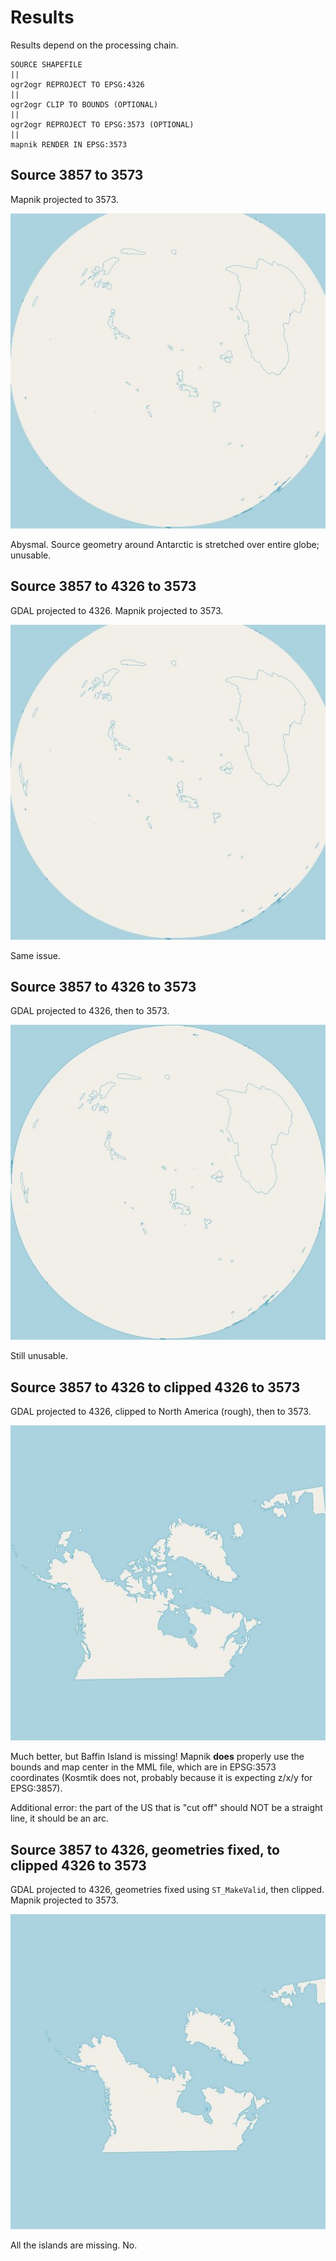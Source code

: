 # Results

Results depend on the processing chain.

```
SOURCE SHAPEFILE
||
ogr2ogr REPROJECT TO EPSG:4326
||
ogr2ogr CLIP TO BOUNDS (OPTIONAL)
||
ogr2ogr REPROJECT TO EPSG:3573 (OPTIONAL)
||
mapnik RENDER IN EPSG:3573
```

## Source 3857 to 3573

Mapnik projected to 3573.

![renders/project-3857.jpg](renders/project-3857.jpg)

Abysmal. Source geometry around Antarctic is stretched over entire globe; unusable.

## Source 3857 to 4326 to 3573

GDAL projected to 4326. Mapnik projected to 3573.

![renders/project-4326.jpg](renders/project-4326.jpg)

Same issue.

## Source 3857 to 4326 to 3573

GDAL projected to 4326, then to 3573.

![renders/project-3573.jpg](renders/project-3573.jpg)

Still unusable.

## Source 3857 to 4326 to clipped 4326 to 3573

GDAL projected to 4326, clipped to North America (rough), then to 3573.

![renders/project-4326-clipped-3573.jpg](renders/project-4326-clipped-3573.jpg)

Much better, but Baffin Island is missing! Mapnik **does** properly use the bounds and map center in the MML file, which are in EPSG:3573 coordinates (Kosmtik does not, probably because it is expecting z/x/y for EPSG:3857).

Additional error: the part of the US that is "cut off" should NOT be a straight line, it should be an arc.

## Source 3857 to 4326, geometries fixed, to clipped 4326 to 3573

GDAL projected to 4326, geometries fixed using `ST_MakeValid`, then clipped. Mapnik projected to 3573.

![renders/project-4326-fixed-clipped.jpg](renders/project-4326-fixed-clipped.jpg)

All the islands are missing. No.
